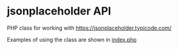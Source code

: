 
# jsonplaceholder API

PHP class for working with https://jsonplaceholder.typicode.com/

Examples of using the class are shown in [index.php](https://github.com/marzepanh/jsonplaceholderAPI/blob/ab007a966e22f4d76baedc3d5357c4583d58397a/index.php)
